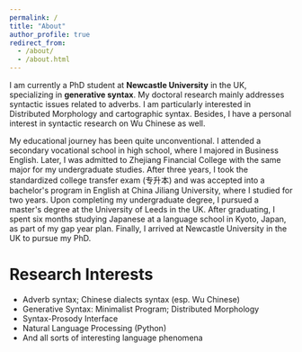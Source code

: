 ```yaml
---
permalink: /
title: "About"
author_profile: true
redirect_from: 
  - /about/
  - /about.html
---
```


I am currently a PhD student at **Newcastle University** in the UK, specializing in **generative syntax**. My doctoral research mainly addresses syntactic issues related to adverbs. I am particularly interested in Distributed Morphology and cartographic syntax. Besides, I have a personal interest in syntactic research on Wu Chinese as well.

My educational journey has been quite unconventional. I attended a secondary vocational school in high school, where I majored in Business English. Later, I was admitted to Zhejiang Financial College with the same major for my undergraduate studies. After three years, I took the standardized college transfer exam (专升本) and was accepted into a bachelor's program in English at China Jiliang University, where I studied for two years. Upon completing my undergraduate degree, I pursued a master's degree at the University of Leeds in the UK. After graduating, I spent six months studying Japanese at a language school in Kyoto, Japan, as part of my gap year plan. Finally, I arrived at Newcastle University in the UK to pursue my PhD.

Research Interests
======
* Adverb syntax; Chinese dialects syntax (esp. Wu Chinese)
* Generative Syntax: Minimalist Program; Distributed Morphology
* Syntax-Prosody Interface
* Natural Language Processing (Python)
* And all sorts of interesting language phenomena
